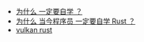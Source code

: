* [为什么 一定要自学 ？](README)
* [为什么 当今程序员 一定要自学 Rust ？](rust/rust)
* [vulkan rust](vulkan-rust/vulkan-rust)
